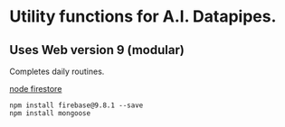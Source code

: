 # Utility functions for A.I. Datapipes.
## Uses Web version 9 (modular)


Completes daily routines.

[node firestore](https://firebase.google.com/docs/firestore/quickstart)
```
npm install firebase@9.8.1 --save
npm install mongoose
```